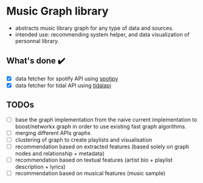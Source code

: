 # Music Graph library

* abstracts music library graph for any type of data and sources.
* intended use: recommending system helper, and data visualization of personnal library.

## What's done :heavy_check_mark:

- [x] data fetcher for spotify API using [spotipy](https://github.com/plamere/spotipy)
- [x] data fetcher for tidal API using [tidalapi](https://tidalapi.netlify.app/index.html)

## TODOs

* [ ] base the graph implementation from the naive current implementation to boost/networkx graph in order to use existing fast graph algorithms.
* [ ] merging different APIs graphs
* [ ] clustering of graph to create playlists and visualisation
* [ ] recommendation based on extracted features (based solely on graph nodes and relationship + metadata)
* [ ] recommendation based on textual features (artist bio + playlist description + lyrics)
* [ ] recommendation based on musical features (music sample)

